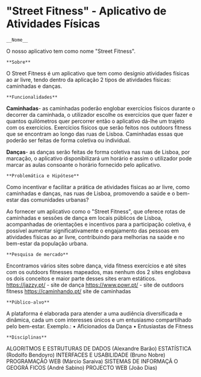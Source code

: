 # "Street Fitness" - Aplicativo de Atividades Físicas 

	__Nome__

O nosso aplicativo tem como nome "Street Fitness".

	**Sobre**

O Street Fitness é um aplicativo que tem como desígnio atividades físicas ao ar livre, tendo dentro da aplicação 2 tipos de atividades físicas: caminhadas e danças.

	**Funcionalidades**


**Caminhadas**- as caminhadas poderão englobar exercícios físicos durante o decorrer da caminhada, o utilizador escolhe os exercícios que quer fazer e quantos quilómetros quer percorrer então o aplicativo dá-lhe um trajeto com os exercícios. Exercícios físicos que serão feitos nos outdoors fitness que se encontram ao longo das ruas de Lisboa. Caminhadas essas que poderão ser feitas de forma coletiva ou individual. 


**Danças**- as danças serão feitas de forma coletiva nas ruas de Lisboa, por marcação, o aplicativo disponibilizará um horário e assim o utilizador pode marcar as aulas consoante o horário fornecido pelo aplicativo.

	**Problemática e Hipótese**


Como incentivar e facilitar a prática de atividades físicas ao ar livre, como caminhadas e danças, nas ruas de Lisboa, promovendo a saúde e o bem-estar das comunidades urbanas?

Ao fornecer um aplicativo como o "Street Fitness", que oferece rotas de caminhadas e sessões de dança em locais públicos de Lisboa, acompanhadas de orientações e incentivos para a participação coletiva, é possível aumentar significativamente o engajamento das pessoas em atividades físicas ao ar livre, contribuindo para melhorias na saúde e no bem-estar da população urbana.


	**Pesquisa de mercado**

Encontramos vários sites sobre dança, vida fitness exercícios e até sites com os outdoors fitnesses mapeados, mas nenhum dos 2 sites englobava os dois conceitos e maior parte desses sites eram estáticos.
https://jazzy.pt/  - site de dança
https://www.powr.pt/ - site de outdoors fitness
https://caminhando.pt/  site de caminhadas


	**Público-alvo**

A plataforma é elaborada para atender a uma audiência diversificada e dinâmica, cada um com interesses únicos e um entusiasmo compartilhado pelo bem-estar. Exemplo.:
•	Aficionados da Dança
•	Entusiastas de Fitness


	**Disciplinas** 

ALGORITMOS E ESTRUTURAS DE DADOS (Alexandre Barão)
ESTATÍSTICA (Rodolfo Bendoyro)
INTERFACES E USABILIDADE (Bruno Nobre)
PROGRAMAÇÃO WEB (Márcio Saraiva)
SISTEMAS DE INFORMAÇÃ O GEOGRÁ FICOS (André Sabino)
PROJECTO WEB (João Dias)

